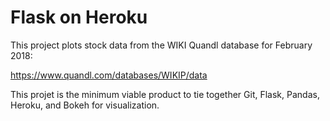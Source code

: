 # Flask on Heroku

This project plots stock data from the WIKI Quandl database for February 2018:

https://www.quandl.com/databases/WIKIP/data

This projet is the minimum viable product to tie together Git, Flask, Pandas, Heroku, and Bokeh for visualization.



